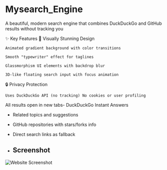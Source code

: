 # Mysearch_Engine

A beautiful, modern search engine that combines DuckDuckGo and GitHub results without tracking you

✨ Key Features
🌈 Visually Stunning Design

    Animated gradient background with color transitions

    Smooth "typewriter" effect for taglines

    Glassmorphism UI elements with backdrop blur

    3D-like floating search input with focus animation

🔒 Privacy Protection

    Uses DuckDuckGo API (no tracking) No cookies or user profiling

All results open in new tabs- DuckDuckGo Instant Answers
- Related topics and suggestions  
- GitHub repositories with stars/forks info  
- Direct search links as fallback

- ## Screenshot
![Website Screenshot](Screenshot%202025-08-12%20at%2022-50-09%20MySearch%20—%20Privacy%20Focused%20Search.png)
